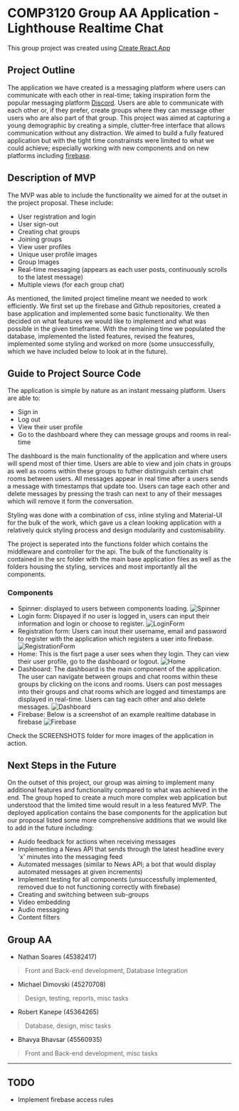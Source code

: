 # COMP3120 Group AA Application - Lighthouse Realtime Chat

This group project was created using [Create React App](https://github.com/facebook/create-react-app)

## Project Outline
The application we have created is a messaging platform where users can communicate with each other in real-time; taking inspiration form the popular messaging platform [Discord](https://discord.com/). Users are able to communicate with each other or, if they prefer, create groups where they can message other users who are also part of that group. This project was aimed at capturing a young demographic by creating a simple, clutter-free interface that allows communication without any distraction. We aimed to build a fully featured application but with the tight time constrainsts were limited to what we could achieve; especially working with new components and on new platforms including [firebase](https://firebase.google.com/).  

## Description of MVP
The MVP was able to include the functionality we aimed for at the outset in the project proposal. These include:
- User registration and login
- User sign-out
- Creating chat groups
- Joining groups
- View user profiles
- Unique user profile images
- Group Images
- Real-time messaging (appears as each user posts, continuously scrolls to the latest message)
- Multiple views (for each group chat)

As mentioned, the limited project timeline meant we needed to work efficiently. We first set up the firebase and Github repositories, created a base application and implemented some basic functionality. We then decided on what features we would like to implement and what was possible in the given timeframe. With the remaining time we populated the database, implemented the listed features, revised the features, implemented some styling and worked on more (some unsuccessfully, which we have included below to look at in the future).

## Guide to Project Source Code
The application is simple by nature as an instant messaing platform.
Users are able to:
- Sign in
- Log out
- View their user profile
- Go to the dashboard where they can message groups and rooms in real-time

The dashboard is the main functionality of the application and where users will spend most of thier time. Users are able to view and join chats in groups as well as rooms within these groups to futher distinguish certain chat rooms between users. All messages appear in real time after a users sends a message with timestamps that update too. Users can tage each other and delete messages by pressing the trash can next to any of their messages which will remove it form the conversation.

Styling was done with a combination of css, inline styling and Material-UI for the bulk of the work, which gave us a clean looking application with a relatively quick styling process and design modularity and customisability.

The project is seperated into the functions folder which contains the middleware and controller for the api. The bulk of the functionality is contained in the src folder with the main base application files as well as the folders housing the styling, services and most importantly all the components. 

### Components
- Spinner: displayed to users between components loading.
![Spinner](SCREENSHOTS/spinner.png)
- Login form: Dispayed if no user is logged in, users can input their information and login or choose to register. 
![LoginForm](SCREENSHOTS/LoginScreen.png)
- Registration form: Users can inout their username, email and password to register with the application which registers a user into firebase.
![RegistrationForm](SCREENSHOTS/RegistrationScreen.png)
- Home: This is the fisrt page a user sees when they login. They can view their user profile, go to the dashboard or logout.
![Home](SCREENSHOTS/HomeScreen.png)
- Dashboard: The dashboard is the main component of the application. The user can navigate between groups and chat rooms within these groups by clicking on the icons and rooms. Users can post messages into their groups and chat rooms which are logged and timestamps are displayed in real-time. Users can tag each other and also delete messages.
![Dashboard](SCREENSHOTS/DashboardTimestamps.png)
- Firebase: Below is a screenshot of an example realtime database in firebase
![Firebase](SCREENSHOTS/firebase.png)

Check the SCREENSHOTS folder for more images of the application in action.

## Next Steps in the Future
On the outset of this project, our group was aiming to implement many additional features and functionality compared to what was achieved in the end. The group hoped to create a much more complex web application but understood that the limited time would result in a less featured MVP. The deployed application contains the base components for the application but our proposal listed some more comprehensive additions that we would like to add in the future including:
- Auido feedback for actions when receiving messages
- Implementing a News API that sends through the latest headline every 'x' minutes into the messaging feed
- Automated messages (similar to News API; a bot that would display automated messages at given increments)
- Implement testing for all components (unsuccessfully implemented, removed due to not functioning correctly with firebase)
- Creating and switching between sub-groups
- Video embedding
- Audio messaging
- Content filters


## Group AA
- Nathan Soares (45382417)
> Front and Back-end development, Database Integration
- Michael Dimovski (45270708)
> Design, testing, reports, misc tasks
- Robert Kanepe (45364265)
> Database, design, misc tasks
- Bhavya Bhavsar (45560935)
> Front and Back-end development, misc tasks


***

## TODO

- Implement firebase access rules
